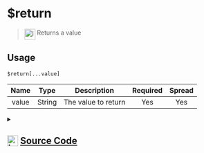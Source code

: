 # $return
> <img align="top" src="https://upload.wikimedia.org/wikipedia/commons/thumb/e/e4/Infobox_info_icon.svg/160px-Infobox_info_icon.svg.png?20150409153300" alt="image" width="25" height="auto"> Returns a value
## Usage
```
$return[...value]
```
| Name | Type | Description | Required | Spread
| :---: | :---: | :---: | :---: | :---: |
value | String | The value to return | Yes | Yes
<details>
<summary>
    
## <img align="top" src="https://cdn4.iconfinder.com/data/icons/iconsimple-logotypes/512/github-512.png" alt="image" width="25" height="auto">  [Source Code](https://github.com/tryforge/ForgeScript-V2/blob/main/src/native/return.ts)
    
</summary>
    
```ts
import { ArgType, NativeFunction } from "../structures/NativeFunction"
import { Return } from "../structures/Return"

export default new NativeFunction({
    name: "$return",
    description: "Returns a value",
    unwrap: true,
    args: [
        {
            name: "value",
            description: "The value to return",
            rest: true,
            required: true,
            type: ArgType.String
        }
    ],
    brackets: true,
    execute(ctx, [ args ]) {
        return Return.return(args.join(";"))
    },
})
```
    
</details>